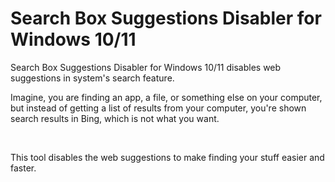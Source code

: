 # Search Box Suggestions Disabler for Windows 10/11

<p>Search Box Suggestions Disabler for Windows 10/11 disables web suggestions in system's search feature.</p>
<p>Imagine, you are finding an app, a file, or something else on your computer, but instead of getting a list of results from your computer, you're shown search results in Bing, which is not what you want.</p>
<br />
<p>This tool disables the web suggestions to make finding your stuff easier and faster.</p>
